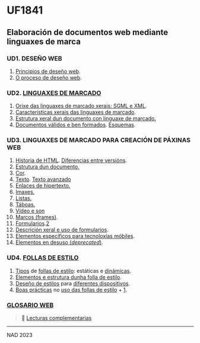 # UF1841

## Elaboración de documentos web mediante linguaxes de marca

<!-- ### 60h 02/01/23-18/01/23 -->

### UD1. DESEÑO WEB

1. [Principios de deseño web](https://kinsta.com/es/blog/principios-diseno-web/).
2. [O proceso de deseño web](https://www.arsys.es/blog/desarrollo-pagina-web).

### UD2. [LINGUAXES DE MARCADO](https://www.semrush.com/blog/markup-language/)

1. [Orixe das linguaxes de marcado xerais: SGML e XML](https://es.wikipedia.org/wiki/Lenguaje_de_marcado).
2. [Características xerais das linguaxes de marcado](https://tecnonucleous.com/2018/10/11/que-es-un-lenguaje-de-marcas/).
3. [Estrutura xeral dun documento con linguaxe de marcado.](https://es.linkedin.com/learning/fundamentos-esenciales-de-la-programacion-2/introduccion-a-los-lenguajes-de-estilo-y-marcado)
4. [Documentos válidos e ben formados](https://www.sistrix.com/ask-sistrix/onpage-optimisation/what-is-html-validation). [Esquemas](https://vistoenlared.es/estructura-del-codigo-html5-anatomia-de-una-pagina-web/).

### UD3. LINGUAXES DE MARCADO PARA CREACIÓN DE PÁXINAS WEB

1. [Historia de HTML](https://vertex-academy.com/tutorials/en/html-history/). [Diferencias entre versións](https://www.educba.com/versions-of-html/).
2. [Estrutura dun documento.](https://developer.mozilla.org/en-US/docs/Learn/HTML/Introduction_to_HTML/Document_and_website_structure)
3. [Cor](https://www.w3.org/TR/css-color-3/).
4. [Texto](https://developer.mozilla.org/en-US/docs/Learn/HTML/Introduction_to_HTML/HTML_text_fundamentals). [Texto avanzado](https://developer.mozilla.org/en-US/docs/Learn/HTML/Introduction_to_HTML/Advanced_text_formatting)
5. [Enlaces de hipertexto.](https://developer.mozilla.org/en-US/docs/Learn/HTML/Introduction_to_HTML/Creating_hyperlinks)
6. [Imaxes.](https://developer.mozilla.org/en-US/docs/Learn/HTML/Multimedia_and_embedding/Images_in_HTML)
7. [Listas.](https://developer.mozilla.org/en-US/docs/Learn/HTML/Introduction_to_HTML/HTML_text_fundamentals#lists)
8. [Táboas.](https://developer.mozilla.org/en-US/docs/Learn/HTML/Tables)
9. [Vídeo e son](https://developer.mozilla.org/en-US/docs/Learn/HTML/Multimedia_and_embedding/Video_and_audio_content)
10. [Marcos (frames)](https://html.com/frames/).
11. [Formularios](https://developer.mozilla.org/en-US/docs/Learn/Forms/How_to_structure_a_web_form).[2](https://developer.mozilla.org/en-US/docs/Learn/Forms/Advanced_form_styling)
12. [Descrición xeral e uso de formularios](https://developer.mozilla.org/en-US/docs/Learn/Forms).
13. [Elementos específicos para tecnoloxías móbiles](https://www.freecodecamp.org/news/responsive-web-design-how-to-make-a-website-look-good-on-phones-and-tablets/).
14. [Elementos en desuso (*deprecated*)](https://www.tutorialspoint.com/html/html_deprecated_tags.htm).

### UD4. [FOLLAS DE ESTILO](https://developer.mozilla.org/en-US/docs/Learn/Getting_started_with_the_web/CSS_basics)

1. [Tipos](https://www.w3schools.com/htmL/html_css.asp) de [follas de estilo](https://github.com/microsoft/Web-Dev-For-Beginners/blob/main/3-terrarium/2-intro-to-css/README.md): estáticas e [dinámicas](https://developer.mozilla.org/en-US/docs/Web/API/CSS_Object_Model/Using_dynamic_styling_information).
2. [Elementos e estrutura dunha folla de estilo](https://developer.mozilla.org/en-US/docs/Learn/CSS/First_steps/How_CSS_is_structured).
3. [Deseño de estilos](https://developer.mozilla.org/en-US/docs/Learn/CSS/CSS_layout/Responsive_Design) para [diferentes dispositivos](https://lenguajecss.com/css/responsive-web-design/que-es/).
4. [Boas prácticas](https://x-team.com/blog/css-best-practices/) no [uso das follas de estilo](https://developer.mozilla.org/en-US/docs/Learn/CSS/Building_blocks/Organizing) + [1](https://github.com/andredesousa/css-best-practices).

### [GLOSARIO WEB](https://developer.mozilla.org/en-US/docs/Glossary)

> :notebook: [Lecturas complementarias](UF1841.md)

---
NAD 2023
